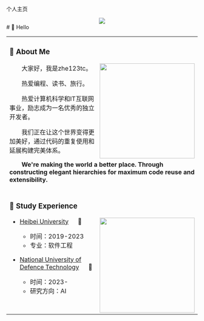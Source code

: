 个人主页
<div align="center"> <img src="https://metrics.lecoq.io/zhe123tc?template=classic&config.timezone=Asia%2FShanghai"> </div>
#  🙋 Hello

<table>
<tr><td>

<!-- About me 关于我 -->
### 🤺 About Me
  
<img align="right" width="250" src="https://cdn.jsdelivr.net/gh/sun0225SUN/sun0225SUN/assets/images/hi.gif" />

<p>&emsp;&emsp;大家好，我是zhe123tc。</p>
<p>&emsp;&emsp;热爱编程、读书、旅行。</p>
<p>&emsp;&emsp;热爱计算机科学和IT互联网事业，励志成为一名优秀的独立开发者。</p>
<p>&emsp;&emsp;我们正在让这个世界变得更加美好，通过代码的重复使用和延展构建完美体系。</p>
<p><strong>&emsp;&emsp;We're making the world a better place. Through constructing elegant hierarchies for maximum code reuse and extensibility.</strong></p>

</td></tr>

<tr>
<td>
  
### 🏢 Study Experience

<img align="right" width="250" src="https://cdn.jsdelivr.net/gh/sun0225SUN/sun0225SUN/assets/images/hi.gif" />

- [Heibei University](https://www.hbu.edu.cn/) &emsp; 📌 
  
  - 时间：2019-2023
  - 专业：软件工程

- [National University of Defence Technology](https://www.nudt.edu.cn/) &emsp; 📌 
  
  - 时间：2023-
  - 研究方向：AI

</td>
</tr>


